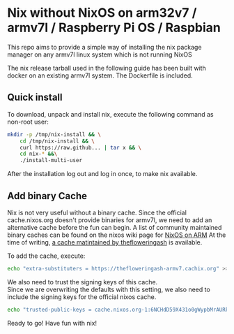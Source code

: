 # Nix without NixOS on arm32v7 / armv7l / Raspberry Pi OS / Raspbian
This repo aims to provide a simple way of installing the nix package manager on any armv7l linux system which is not running NixOS

The nix release tarball used in the following guide has been built with docker on an existing armv7l system.
The Dockerfile is included.

## Quick install

To  download, unpack and install nix, execute the following command as non-root user:

  ```bash
  mkdir -p /tmp/nix-install && \
      cd /tmp/nix-install && \
      curl https://raw.github... | tar x && \
      cd nix-* &&\
      ./install-multi-user
  ```
After the installation log out and log in once, to make nix available.

## Add binary Cache
Nix is not very useful without a binary cache. Since the official cache.nixos.org doesn't provide binaries for armv7l, we need to add an alternative cache before the fun can begin.
A list of community maintained binary caches can be found on the nixos wiki page for [NixOS on ARM](https://nixos.wiki/wiki/NixOS_on_ARM)
At the time of writing, [a cache matintained by thefloweringash](https://app.cachix.org/cache/thefloweringash-armv7) is available.  

To add the cache, execute:
```bash
echo "extra-substituters = https://thefloweringash-armv7.cachix.org" >> /etc/nix/nix.conf
```

We also need to trust the signing keys of this cache.  
Since we are overwriting the defaults with this setting, we also need to include the signing keys for the official nixos cache.
```bash
echo "trusted-public-keys = cache.nixos.org-1:6NCHdD59X431o0gWypbMrAURkbJ16ZPMQFGspcDShjY= thefloweringash-armv7.cachix.org-1:v+5yzBD2odFKeXbmC+OPWVqx4WVoIVO6UXgnSAWFtso=" >> /etc/nix/nix.conf
```

Ready to go! Have fun with nix!
